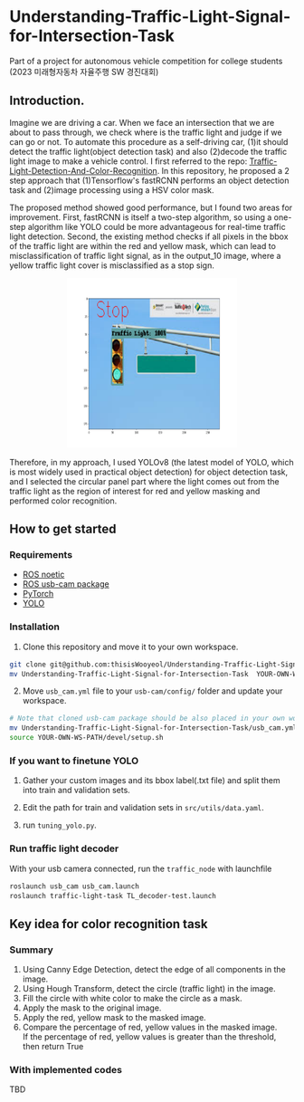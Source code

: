 # Understanding-Traffic-Light-Signal-for-Intersection-Task
Part of a project for autonomous vehicle competition for college students (2023 미래형자동차 자율주행 SW 경진대회)


## Introduction.
Imagine we are driving a car. When we face an intersection that we are about to pass through, we check where is the traffic light and judge if we can go or not. To automate this procedure as a self-driving car, (1)it should detect the traffic light(object detection task) and also (2)decode the traffic light image to make a vehicle control. I first referred to the repo: [Traffic-Light-Detection-And-Color-Recognition](https://github.com/nileshchopda/Traffic-Light-Detection-And-Color-Recognition). In this repository, he proposed a 2 step approach that (1)Tensorflow's fastRCNN performs an object detection task and (2)image processing using a HSV color mask.

The proposed method showed good performance, but I found two areas for improvement. First, fastRCNN is itself a two-step algorithm, so using a one-step algorithm like YOLO could be more advantageous for real-time traffic light detection. Second, the existing method checks if all pixels in the bbox of the traffic light are within the red and yellow mask, which can lead to misclassification of traffic light signal, as in the output_10 image, where a yellow traffic light cover is misclassified as a stop sign.

<center><img src="/assets/readme_images/ouput_10.png" width="300" height="300"></center>

Therefore, in my approach, I used YOLOv8 (the latest model of YOLO, which is most widely used in practical object detection) for object detection task, and I selected the circular panel part where the light comes out from the traffic light as the region of interest for red and yellow masking and performed color recognition.


## How to get started
### Requirements
- [ROS noetic](http://wiki.ros.org/noetic/Installation/Ubuntu)
- [ROS usb-cam package](https://github.com/ros-drivers/usb_cam)
- [PyTorch](https://pytorch.org/get-started/locally/)
- [YOLO](https://github.com/ultralytics/ultralytics)

### Installation

1. Clone this repository and move it to your own workspace.
```bash
git clone git@github.com:thisisWooyeol/Understanding-Traffic-Light-Signal-for-Intersection-Task.git
mv Understanding-Traffic-Light-Signal-for-Intersection-Task  YOUR-OWN-WS-PATH/src/
```

2. Move `usb_cam.yml` file to your `usb-cam/config/` folder and update your workspace.
```bash
# Note that cloned usb-cam package should be also placed in your own workspace folder
mv Understanding-Traffic-Light-Signal-for-Intersection-Task/usb_cam.yml usb-cam/config
source YOUR-OWN-WS-PATH/devel/setup.sh
```

### If you want to finetune YOLO

1. Gather your custom images and its bbox label(.txt file) and split them into train and validation sets.

2. Edit the path for train and validation sets in `src/utils/data.yaml`.

3. run `tuning_yolo.py`.

### Run traffic light decoder

With your usb camera connected, run the `traffic_node` with launchfile
```bash
roslaunch usb_cam usb_cam.launch
roslaunch traffic-light-task TL_decoder-test.launch
```


## Key idea for color recognition task

### Summary
1. Using Canny Edge Detection, detect the edge of all components in the image.
2. Using Hough Transform, detect the circle (traffic light) in the image.
3. Fill the circle with white color to make the circle as a mask.
4. Apply the mask to the original image.
5. Apply the red, yellow mask to the masked image.
6. Compare the percentage of red, yellow values in the masked image. <br>
   If the percentage of red, yellow values is greater than the threshold, then return True

### With implemented codes
TBD
